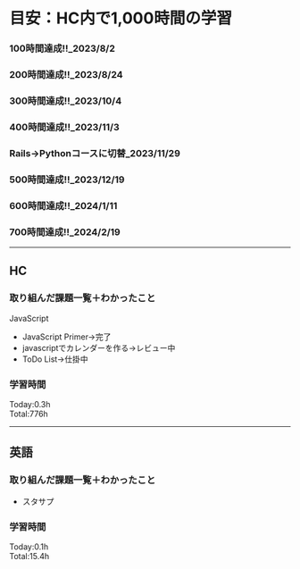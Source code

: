 # 目安：HC内で1,000時間の学習
### 100時間達成!!_2023/8/2
### 200時間達成!!_2023/8/24
### 300時間達成!!_2023/10/4
### 400時間達成!!_2023/11/3
### Rails→Pythonコースに切替_2023/11/29
### 500時間達成!!_2023/12/19
### 600時間達成!!_2024/1/11
### 700時間達成!!_2024/2/19

------------------------------------------
## HC
### 取り組んだ課題一覧＋わかったこと
JavaScript
- JavaScript Primer→完了
- javascriptでカレンダーを作る→レビュー中
- ToDo List→仕掛中

### 学習時間
Today:0.3h<br>
Total:776h

------------------------------------------
## 英語
### 取り組んだ課題一覧＋わかったこと
- スタサプ


### 学習時間
Today:0.1h<br>
Total:15.4h
